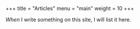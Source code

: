 +++
title = "Articles"
menu = "main"
weight = 10
+++

*When* I write something on this site, I will list it here.